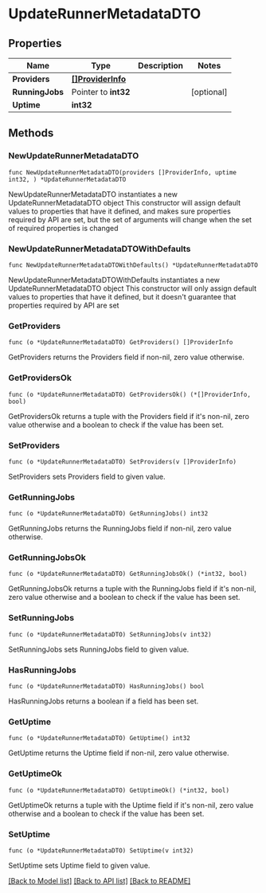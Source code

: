 # UpdateRunnerMetadataDTO

## Properties

Name | Type | Description | Notes
------------ | ------------- | ------------- | -------------
**Providers** | [**[]ProviderInfo**](ProviderInfo.md) |  | 
**RunningJobs** | Pointer to **int32** |  | [optional] 
**Uptime** | **int32** |  | 

## Methods

### NewUpdateRunnerMetadataDTO

`func NewUpdateRunnerMetadataDTO(providers []ProviderInfo, uptime int32, ) *UpdateRunnerMetadataDTO`

NewUpdateRunnerMetadataDTO instantiates a new UpdateRunnerMetadataDTO object
This constructor will assign default values to properties that have it defined,
and makes sure properties required by API are set, but the set of arguments
will change when the set of required properties is changed

### NewUpdateRunnerMetadataDTOWithDefaults

`func NewUpdateRunnerMetadataDTOWithDefaults() *UpdateRunnerMetadataDTO`

NewUpdateRunnerMetadataDTOWithDefaults instantiates a new UpdateRunnerMetadataDTO object
This constructor will only assign default values to properties that have it defined,
but it doesn't guarantee that properties required by API are set

### GetProviders

`func (o *UpdateRunnerMetadataDTO) GetProviders() []ProviderInfo`

GetProviders returns the Providers field if non-nil, zero value otherwise.

### GetProvidersOk

`func (o *UpdateRunnerMetadataDTO) GetProvidersOk() (*[]ProviderInfo, bool)`

GetProvidersOk returns a tuple with the Providers field if it's non-nil, zero value otherwise
and a boolean to check if the value has been set.

### SetProviders

`func (o *UpdateRunnerMetadataDTO) SetProviders(v []ProviderInfo)`

SetProviders sets Providers field to given value.


### GetRunningJobs

`func (o *UpdateRunnerMetadataDTO) GetRunningJobs() int32`

GetRunningJobs returns the RunningJobs field if non-nil, zero value otherwise.

### GetRunningJobsOk

`func (o *UpdateRunnerMetadataDTO) GetRunningJobsOk() (*int32, bool)`

GetRunningJobsOk returns a tuple with the RunningJobs field if it's non-nil, zero value otherwise
and a boolean to check if the value has been set.

### SetRunningJobs

`func (o *UpdateRunnerMetadataDTO) SetRunningJobs(v int32)`

SetRunningJobs sets RunningJobs field to given value.

### HasRunningJobs

`func (o *UpdateRunnerMetadataDTO) HasRunningJobs() bool`

HasRunningJobs returns a boolean if a field has been set.

### GetUptime

`func (o *UpdateRunnerMetadataDTO) GetUptime() int32`

GetUptime returns the Uptime field if non-nil, zero value otherwise.

### GetUptimeOk

`func (o *UpdateRunnerMetadataDTO) GetUptimeOk() (*int32, bool)`

GetUptimeOk returns a tuple with the Uptime field if it's non-nil, zero value otherwise
and a boolean to check if the value has been set.

### SetUptime

`func (o *UpdateRunnerMetadataDTO) SetUptime(v int32)`

SetUptime sets Uptime field to given value.



[[Back to Model list]](../README.md#documentation-for-models) [[Back to API list]](../README.md#documentation-for-api-endpoints) [[Back to README]](../README.md)


